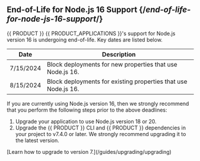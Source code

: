 ## End-of-Life for Node.js 16 Support {/*end-of-life-for-node-js-16-support*/}

{{ PRODUCT }} {{ PRODUCT_APPLICATIONS }}'s support for Node.js version 16 is undergoing end-of-life. Key dates are listed below.

| Date      | Description                                                    |
| --------- | -------------------------------------------------------------- |
| 7/15/2024 | Block deployments for new properties that use Node.js 16.      |
| 8/15/2024 | Block deployments for existing properties that use Node.js 16. |

If you are currently using Node.js version 16, then we strongly recommend that you perform the following steps prior to the above deadlines:
1.  Upgrade your application to use Node.js version 18 or 20. 
2.  Upgrade the {{ PRODUCT }} CLI and {{ PRODUCT }} dependencies in your project to v7.4.0 or later. We strongly recommend upgrading it to the latest version.

<Condition version="<=6">
  [Learn how to upgrade to version 7.](/guides/upgrading/upgrading)
</Condition>